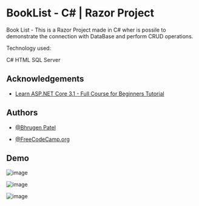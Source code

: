 # BookList  -   C# | Razor Project 

Book List - This is a Razor Project made in C# wher is possile to demonstrate the connection 
with DataBase and perform CRUD operations. 
 
Technology used:

C#
HTML
SQL Server









## Acknowledgements

 - [ Learn ASP.NET Core 3.1 - Full Course for Beginners Tutorial ](https://www.youtube.com/watch?v=C5cnZ-gZy2I)
 
## Authors

- [@Bhrugen Patel](https://www.dotnetmastery.com/)

- [@FreeCodeCamp.org](https://www.youtube.com/watch?v=C5cnZ-gZy2I)



## Demo


![image](https://user-images.githubusercontent.com/63982700/174914470-a214287d-52d0-4ec2-8fb7-b4bbc63cb48d.png)

![image](https://user-images.githubusercontent.com/63982700/174914396-33082c71-3410-4c20-b2bc-b5d1c7605650.png)

![image](https://user-images.githubusercontent.com/63982700/174915550-40d3298f-b454-4abc-9de7-90c91453d0e7.png)


